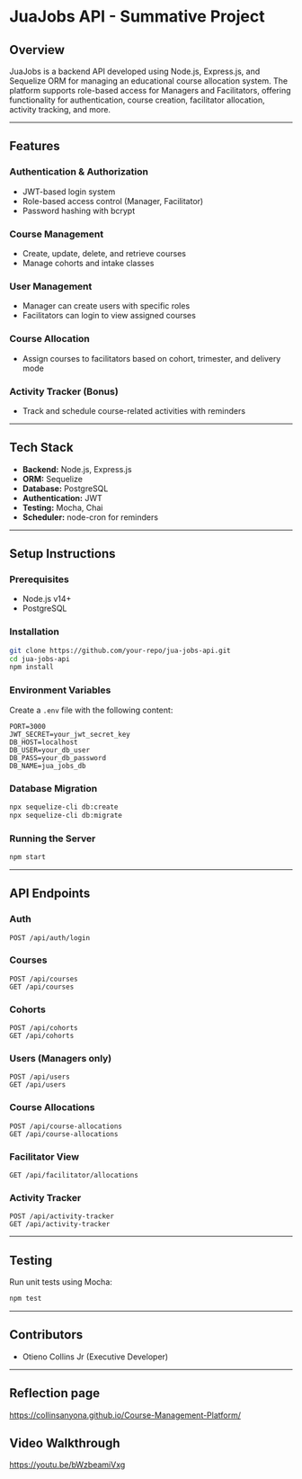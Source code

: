 
# JuaJobs API - Summative Project

## Overview

JuaJobs is a backend API developed using Node.js, Express.js, and Sequelize ORM for managing an educational course allocation system. The platform supports role-based access for Managers and Facilitators, offering functionality for authentication, course creation, facilitator allocation, activity tracking, and more.

---

## Features

### Authentication & Authorization
- JWT-based login system
- Role-based access control (Manager, Facilitator)
- Password hashing with bcrypt

### Course Management
- Create, update, delete, and retrieve courses
- Manage cohorts and intake classes

### User Management
- Manager can create users with specific roles
- Facilitators can login to view assigned courses

### Course Allocation
- Assign courses to facilitators based on cohort, trimester, and delivery mode

### Activity Tracker (Bonus)
- Track and schedule course-related activities with reminders

---

## Tech Stack

- **Backend:** Node.js, Express.js
- **ORM:** Sequelize
- **Database:** PostgreSQL
- **Authentication:** JWT
- **Testing:** Mocha, Chai
- **Scheduler:** node-cron for reminders

---

## Setup Instructions

### Prerequisites
- Node.js v14+
- PostgreSQL

### Installation

```bash
git clone https://github.com/your-repo/jua-jobs-api.git
cd jua-jobs-api
npm install
```

### Environment Variables

Create a `.env` file with the following content:

```env
PORT=3000
JWT_SECRET=your_jwt_secret_key
DB_HOST=localhost
DB_USER=your_db_user
DB_PASS=your_db_password
DB_NAME=jua_jobs_db
```

### Database Migration

```bash
npx sequelize-cli db:create
npx sequelize-cli db:migrate
```

### Running the Server

```bash
npm start
```

---

## API Endpoints

### Auth

```http
POST /api/auth/login
```

### Courses

```http
POST /api/courses
GET /api/courses
```

### Cohorts

```http
POST /api/cohorts
GET /api/cohorts
```

### Users (Managers only)

```http
POST /api/users
GET /api/users
```

### Course Allocations

```http
POST /api/course-allocations
GET /api/course-allocations
```

### Facilitator View

```http
GET /api/facilitator/allocations
```

### Activity Tracker

```http
POST /api/activity-tracker
GET /api/activity-tracker
```

---

## Testing

Run unit tests using Mocha:

```bash
npm test
```

---

## Contributors

- Otieno Collins Jr (Executive Developer)
---

## Reflection page
https://collinsanyona.github.io/Course-Management-Platform/

## Video Walkthrough
https://youtu.be/bWzbeamiVxg
